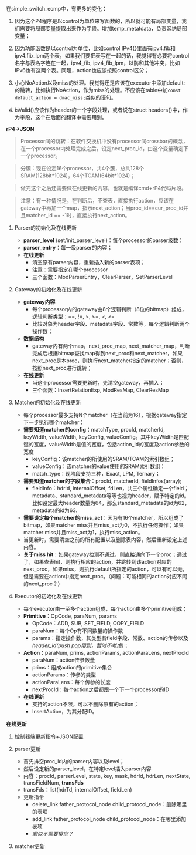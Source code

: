 
在simple_switch_ecmp中，有更多的变化：

1. 因为这个P4程序是以control为单位来写函数的，所以就可能有局部变量，我们需要将局部变量提取出来作为字段。增加temp_metatdata，负责容纳局部变量；

2. 因为功能函数是以control为单位，比如control IPv4{}里面有ipv4.fib和ipv4.fib_lpm两个表，如果我们要把表写在一起的话，我觉得有必要将control名字与表名字连在一起，ipv4_fib, ipv4_fib_lpm，以防和其他冲突，比如IPv6也有这两个表。同理，action也应该按照control区分；

3. 小心NoAction以及miss的处理。我觉得还是应该在executor中添加default: 的跳转，比如执行NoAction，作为miss的处理。不应该在table中加`const default_action = dmac_miss;`类似的语句。

4. isValid()应该作为header的一个字段处理，或者说在struct headers{}中，作为字段，这个在后面的翻译中需要用到。


**rP4->JSON**

> Processor间的跳转：在软件交换机中没有processor间crossbar的概念，在一个processor内处理完成之后，设定next_proc_id，由这个变量确定下一个processor。

> 分簇：现在设定16个processor，共4个簇，总共128个SRAM(128bit\*1024)，64个TCAM(64bit\*1024)；

> 做完这个之后还需要做在线更新的内容，也就是编译cmd+rP4代码片段。

> 注意：有一种情况是，在判断后，不查表，直接执行action，应该在gateway中再加一个map，指示next_action；当proc_id==cur_proc_id并且matcher_id == -1时，直接执行next_action。

1. Parser的初始化及在线更新
    - **parser_level** (set/init_parser_level)：每个processor的parser级数；
    - **parser_entry**：每一级parser的内容；
    - **在线更新**
        - 清空原有parser内容，重新插入新的parser表项；
        - 注意：需要指定在哪个processor
        - 三个函数：ModParserEntry，ClearParser，SetParserLevel

2. Gateway的初始化及在线更新
    - **gateway内容**
        - 每个processor内的gateway由8个逻辑判断（8位的bitmap）组成，逻辑判断类型：==, !=, >, >=, <, <=
        - 比较对象为header字段、metadata字段、常数等，每个逻辑判断两个操作数；
    - **数据结构**
        - gateway内有两个map，next_proc_map, next_matcher_map，判断完成后根据bitmap查找map得到next_proc和next_matcher，如果next_proc是本proc，则执行next_matcher指定的matcher；否则，按照next_proc进行跳转；
    - **在线更新**
        - 当这个processor需要更新时，先清空gateway，再插入；
        - 三个函数：InsertRelationExp, ModResMap, ClearResMap

3. Matcher的初始化及在线更新
    - 每个processor最多支持N个matcher（在当前为16），根据gateway指定下一步执行哪个matcher；
    - **需要知道matcher的config**：matchType, procId, matcherId, keyWidth, valueWidth, keyConfig, valueConfig。其中keyWidth是匹配键的宽度，valueWidth是值的宽度，包括action_id的宽度及action参数的宽度
        - keyConfig：该matcher的所使用的SRAM/TCAM的索引数组；
        - valueConfig：该matcher的value使用的SRAM索引数组；
        - match_type：现阶段支持三种，Exact, LPM, Ternary；
    - **需要知道matcher的字段集合**：procId, matcherId, fieldInfos(array);
        - fieldInfo：hdrId, internalOffset, fdLen，共三个属性确定一个field；metadata、standard_metadata等等也视为header，赋予特定的id。比如设定最大header数量为64，那么standard_metadata的id为62，metadata的id为63.
    - **需要设定每个matcher的miss_act**：因为有16个matcher，所以组成了bitmap，如果matcher miss并且miss_act为0，不执行任何操作；如果matcher miss并且miss_act为1，执行miss_action。
    - 当更新时，需要清空之前的所有配置以及删除表内容，然后重新设定上述内容。
    - **关于miss hit**：如果gateway检测不通过，则直接通向下一个proc；通过了，如果查表hit，则执行相应的action，并跳转到该action对应的next_proc，如果miss，则执行default所指定的action，可以有可以无，但是需要在action中指定next_proc。（问题：可能相同的action对应不同的next_proc？）

4. Executor的初始化及在线更新
    - 每个executor由一至多个action组成，每个action由多个primitive组成；
    - **Primitive**：OpCode, paraNum, params
        - OpCode：ADD, SUB, SET_FIELD, COPY_FIELD
        - paraNum：每个Op有不同数量的操作数
        - params：指定操作数，其类型有field字段、常数、action的传参以及*header_id(push pop用到，暂时不考虑)*；
    - **Action**：paraNum, prims, actionParams, actionParaLens, nextProcId
        - paraNum：action传参数量
        - prims：组成action的primitive集合
        - actionParams：传参的类型
        - actionParaLens：每个传参的长度
        - nextProcId：每个action之后都跟一个下一个processor的ID
    - **在线更新**
        - 支持的action不限，可以不删除原有的action；
        - InsertAction，为其分配ID。

**在线更新**

1. 控制器端更新指令+JSON配置
2. parser更新
    - 首先排空proc_id内的parser内容以及level；
    - 然后设定新的parser_level，在特定level插入parser内容
    - 内容：procId, parserLevel, state, key, mask, hdrId, hdrLen, nextState, transFieldNum, **transFds**
    - transFds：list(hdrTd, internalOffset, fieldLen)
    - 更新指令
        - delete_link father_protocol_node child_protocol_node：删除哪里的表项
        - add_link father_protocol_node child_protocol_node：在哪里添加表项
        - *貌似不需要排空？*

3. matcher更新
